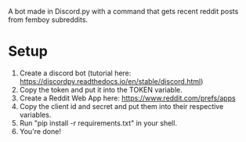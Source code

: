 A bot made in Discord.py with a command that gets recent reddit posts from femboy subreddits.

# Setup
1. Create a discord bot (tutorial here: https://discordpy.readthedocs.io/en/stable/discord.html)
2. Copy the token and put it into the TOKEN variable.
3. Create a Reddit Web App here: https://www.reddit.com/prefs/apps
4. Copy the client id and secret and put them into their respective variables.
5. Run "pip install -r requirements.txt" in your shell.
6. You're done!
